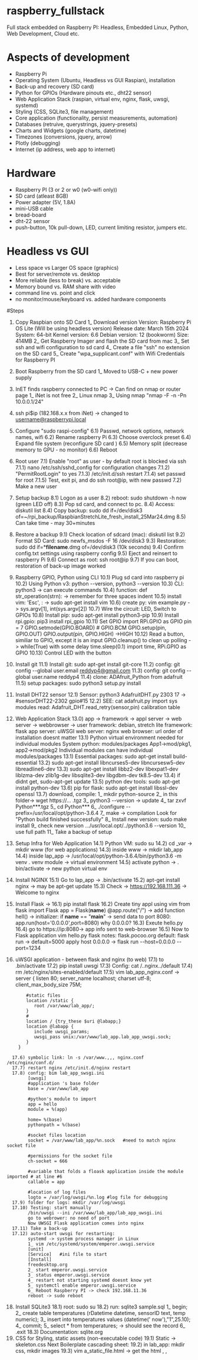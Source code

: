 # raspberry_fullstack
Full stack embedded on Raspberry PI: Headless, Embedded Linux, Python, Web Development, Cloud etc.

# Aspects of development
 - Raspberry Pi
 - Operating System (Ubuntu, Headless vs GUI Raspian), installation
 - Back-up and recovery (SD card)
 - Python for GPIOs (Hardware pinouts etc., dht22 sensor)
 - Web Application Stack (raspian, virtual env, nginx, flask, uwsgi, systemd) 
 - Styling (CSS, SQLite3, file management)
 - Core application (functionality, persist measurements, automation)
 - Databases (retruive, querystrings, jquery-presets)
 - Charts and Widgets (google charts, datetime)
 - Timezones (conversions, jquery, arrow)
 - Plotly (debugging)
 - Internet (ip address, web app to internet)

 # Hardware
 - Raspberry PI (3 or 2 or w0 (w0-wifi only))
 - SD card (atleast 8GB)
 - Power adapter (5V, 1.8A)
 - mini-USB cable
 - bread-board
 - dht-22 sensor 
 - push-button, 10k pull-down, LED, current limiting resistor, jumpers etc. 

# Headless vs GUI
 - Less space vs Larger OS space (graphics)
 - Best for server/remote vs. desktop
 - More reliable (less to break) vs. acceptable
 - Memory bound vs. RAM share with video
 - command line vs. point and click
 - no monitor/mouse/keyboard vs. added hardware components

 #Steps
 1) Copy Raspbian onto SD Card
   1_ Download version
      Version: Raspberry Pi OS Lite (Will be using headless version)
      Release date: March 15th 2024
      System: 64-bit
      Kernel version: 6.6
      Debian version: 12 (bookworm)
      Size: 414MB
   2_ Get Raspberry Imager and flash the SD card from mac
   3_ Set ssh and wifi configuration to sd card
   4_ Create a file "ssh" no extension on the SD card
   5_ Create "wpa_supplicant.conf" with Wifi Credentials for Raspberry PI
 3) Boot Raspberry from the SD card
   1_ Moved to USB-C + new power supply
 4) InET finds raspberry connected to PC -> Can find on nmap or router page
   1_ iNet is not free
   2_ Linux nmap
   3_ Using nmap "nmap -F -n -Pn 10.0.0.1/24"
 5) ssh pi$ip (182.168.x.x from iNet) -> changed to username@raspberrypi.local
 6) Configure "sudo raspi-config"
    6.1) Passwd, network options, network names, wifi
    6.2) Rename raspberry Pi
    6.3) Choose overclock preset
    6.4) Expand file system (reconfigure SD card )
    6.5) Memory split (decrease memory to GPU - no monitor)
    6.6) Reboot
 7) Root user
    7.1) Enable "root" as user - by default root is blocked via ssh
        7.1.1) nano /etc/ssh/sshd_config for configuration changes
        7.1.2) "PermitRootLogin" to yes
        7.1.3) /etc/init.d/ssh restart
        7.1.4) set passwd for root <passwd root>
        7.1.5) Test, exit pi, and do ssh root@ip, with new passwd
    7.2) Make a new user
 8) Setup backup
    8.1) Logon as a user
    8.2) reboot: sudo shutdown -h now (green LED off)
    8.3) Pop sd card, and connect to pc. 
    8.4) Access: diskutil list
    8.4) Copy backup: sudo dd if=/dev/disk3 of=~/rpi_backup/RaspbianStretchLite_fresh_install_25Mar24.dmg 
    8.5) Can take time - may 30+minutes
 9) Restore a backup
    9.1) Check location of sdcard (mac): diskutil list
    9.2) Format SD Card: sudo newfs_msdos -F 16 /dev/disk3
    9.3) Restoration: sudo dd if=***filename**.dmg of=/dev/disk3 (10k seconds)
    9.4) Confirm config.txt settings using raspberry config
    9.5) Eject and reinsert to raspberry Pi
    9.6) Connect as root: ssh root@ip 
    9.7) If you can boot, restoration of back-up image worked
 10) Raspberry GPIO, Python using CLI
    10.1) Plug sd card into raspberry pi
    10.2) Using Python v3: python --version, python3 --version
    10.3) CLI: python3 -> can execute commands
    10.4) function: def str_operation(strn): -> remember for three spaces indent
    10.5) install vim: 'Esc', : -> sudo apt-get install vim
    10.6) create py: vim example.py -> sys.argv[1], int(sys.argv[2]) 
    10.7) Wire the circuit: LED, Switch to GPIOs
    10.8) Install pip: sudo apt-get install python3-pip
    10.9) Install rpi.gpio: pip3 install rpi_gpio
    10.11) Set GPIO
            import RPi.GPIO as GPIO
            pin = 7
            GPIO.setmode(GPIO.BOARD) # GPIO.BCM
            GPIO.setup(pin, GPIO.OUT)
            GPIO.output(pin, GPIO.HIGH) ->HIGH
    10.12) Read a button, similiar to GPIO, except it is an input
            GPIO.cleanup() to clean up
            polling -> while(True) with some delay time.sleep(0.1)
            import time, RPi.GPIO as GPIO
    10.13) Control LED with the button
   11) Install git
      11.1) Install git: sudo apt-get install git-core
      11.2) config: git config --global user.email reddyp4@gmail.com
      11.3) config: git config --global user.name reddyp4
      11.4) clone: ADAfruit_Python from adafruit
      11.5) setup packages: sudo python3 setup.py install 
   12) Install DHT22 sensor
      12.1) Sensor: python3 AdafruitDHT.py 2303 17 -> #sensorDHT22-2302 gpio#15
      12.2) SEE: cat adafruit.py 
            import sys modules
            read: Adafruit_DHT.read_retry(sensor,pin)
            calibration table 
   13) Web Application Stack 
      13.0) app -> framework -> appl server -> web server -> webbrowser -> user
            framework: debian, stretch lite
            framework: flask
            app server: uWSGI
            web server: nginx 
            web browser: url
            order of installation doesnt matter
      13.1) Python virtual environment needed for individual modules
            System python: modules/packages
            App1->mod/pkg1, app2->mod/pkg2
            Individual modules can have individual modules/packages
      13.1) Essential packages: sudo apt-get install build-essential
      13.2) sudo apt-get install libncurses5-dev libncursesw5-dev libreadline6-dev
      13.3) sudo apt-get install libbz2-dev libexpat1-dev liblzma-dev zlib1g-dev libsqlite3-dev libgdbm-dev tk8.5-dev
      13.4) if didnt get, sudo-apt-get update
      13.5) python dev tools: sudo apt-get install python-dev 
      13.6) pip for flask: sudo apt-get install libssl-dev openssl
      13.7) download, compile: 
         1_ mkdir python-source
         2_ in this folder-> wget https://... .tgz
         3_ python3 --version -> update
         4_ tar zxvf Python***.tgz
         5_ cd Python***
         6_ ./configure --prefix=/usr/local/opt/python-3.6.4
         7_ make -> compilation
            Look for "Python build finished successfully"
         8_ Install new version: sudo make install 
         9_ check new version .../usr/local.opt/../python3.6 --version
         10_ use full path
         11_ Take a backup of setup
   14) Setup Infra for Web Application 
      14.1) Python VM: sudo su
      14.2) cd _var -> mkdir www (for web applications)
      14.3) inside www -> mkdir lab_app
      14.4) inside lap_app -> /usr/local/opt/python-3.6.4/bin/python3.6 -m venv .
            venv module -> virtual environment 
      14.5) activate python -> . bin/activate -> new python virtual env
   15) Install NGINX
      15.1) Go to lap_app -> .bin/activate
      15.2) apt-get install nginx -> may be apt-get update
      15.3) Check -> https://192.168.111.36 -> Welcome to nginx
   16) Install Flask ->
      16.1) pip install flask
      16.2) Create tiny appl using vim 
         from flask import Flask
         app = Flask(__name__)
         @app.route("/")
         -> add function hell()
         -> initializer: if __name__ == "__main__"
         -> send data to port 8080: app.run(host='0.0.0.0',port=8080)
         why 0.0.0.0? 
      16.3) Exeute hello.py
      16.4) go to https://ip:8080-> app info sent to web-browser
      16.5) Now to Flask application
            vim hello.py
            flask notes: flask.pocoo.org
            default: flask run -> default=5000
            apply host 0.0.0.0 -> flask run --host=0.0.0.0 --port=1234
   17) uWSGI application - between flask and nginx (to web)
      17.1) to .bin/activate
      17.2) pip install uwsgi 
      17.3) Config: cat /..nginx../default 
      17.4) rm /etc/nginx/sites-enabled/default
      17.5) vim lab_app_nginx.conf  ->
            server {
               listen 80;
               server_name localhost;
               charset utf-8;
               client_max_body_size 75M;

               #static files
               location /static {
                  root /var/www/lab_app/;
               }
               #
               location / {try_these $uri @labapp;} 
               location @labapp {
                  include uwsgi_params;
                  uwsgi_pass unix:/var/www/lab_app.lab_app_uwsgi.sock;
               }
            }
      17.6) symbolic link: ln -s /var/www.,,, nginx.conf /etc/nginx/conf.d/
      17.7) restart nginx /etc/init.d/nginx restart
      17.8) config: bim lab_app_swsgi.ini
            [uwsgi]
            #application 's base folder
            base = /var/www/lab_app

            #python's module to import
            app = hello 
            module = %(app)

            home= %(base)
            pythonpath = %(base)

            #socket files location
            socket = /var/www/lab_app/%n.sock   #need to match nginx socket file

            #permissions for the socket file
            ch-socket = 666

            #variable that folds a floask application inside the module imported # at line #6
            callable = app 

            #location of log files
            logto = /var/log/uwsgi/%n.log #log file for debugging
      17.9) folder for logs: mkdir /var/log/uwsgi
      17.10) Testing: start manually
            /bin/uwsgi --ini /var/www/lab_app/lab_app_uwsgi.ini
            go to webrower: no need of port
            Now UWSGI Flask application comes into nginx
      17.11) Take a back-up
      17.12) auto-start uwsgi for restarting:
            systemd -> system process manager in Linux
            1_ vim /etc/systemd/system/emperor.uwsgi.service
            [unit]
            [Service]   #ini file to start
            [Install]
            freedesktop.org
            2_ start emperor.uwsgi.service
            3_ status emperor.uwsgi.service
            4_ restart not starting systemd doesnt know yet
            5_ systemctl enable emperor.uwsgi.service
            6_ Reboot Raspberry PI -> check 192.168.11.36
            reboot -> sudo reboot
   18) Install SQLite3
      18.1) root: sudo su
      18.2) run: sqlite3 sample.sql
            1_ begin;
            2_ create table temperatures (rDatetime datetime, sensorID text, temp numeric);
            3_ insert into temperatures values (datetime(' now'),"1",25.10);
            4_ commit;
            5_ select * from temperatures; -> should see the record
            6_ .exit
      18.3) Documentation: sqlite.org
   19) CSS for Styling, static assets (non-executable code)
      19.1) Static -> skeleton.css
      Next Boilerplate cascading sheet: 
      19.2) in lab_app: mkdir css, mkdir images
      19.3) vim a_static_file.html -> get the html
      <html>, <head>, <title>, <body>
      19.4) Access: http://192.168.11.36/static/a_static_file.html
      19.5) Boiler plate css -> getskeleton.com -> copy css files
      19.6) sftp to copy (or filezilla): copy from host to Raspberry PI
            SFTP = ssh file transfer protocol 
      19.7) Update the new file -> insert links to css files
            1_ <!--> ...
      19.8) Now to flask templates: mkdir templates
      19.9) vim hello.py -> modify to add templates
      19.10) restart uwsgi service -> systemctl restart emperor.uwsgi.service
            Check the webpage
      19.11) Debugging the flask application -> debugging is on -> log file?
            venv -> .bin/activate
            -> run application -> get error on console if ssh or webbrowser
            -> not defined
            -> vim check to line -> :9 -> navigate to line
            -> restart systemctl restart emperor.uwsgi.service
      19.12) Debugging info at uwsgi.log
            tail -n 100 /var/log/uwsgi/lab_app_uwsgi.log -> last 100 lines
   20) DHT Library -> access data from flask app -> show in browser
      20.1) 